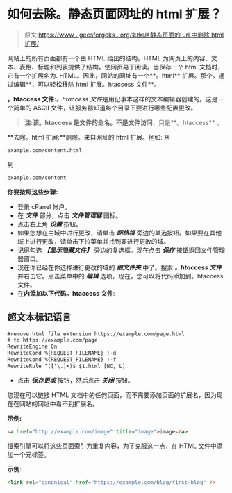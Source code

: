 # 如何去除。静态页面网址的 html 扩展？

> 原文:[https://www . geesforgeks . org/如何从静态页面的 url 中删除 html 扩展/](https://www.geeksforgeeks.org/how-to-remove-html-extension-from-url-of-a-static-page/)

网站上的所有页面都有一个由 HTML 给出的结构。HTML 为网页上的内容、文本、表格、标题和列表提供了结构，使网页易于阅读。当保存一个 html 文档时，它有一个扩展名为. HTML。因此，网站的网址有一个**。html** 扩展。那个。通过编辑**，可以轻松移除 html 扩展。htaccess 文件**。

**。htaccess 文件:***。htaccess 文件*是用记事本这样的文本编辑器创建的。这是一个简单的 ASCII 文件，让服务器知道每个目录下要进行哪些配置更改。

> **注:**该。htaccess 是文件的全名。不是**文件访问**，只是**。htaccess** 。

**去除。html 扩展:**删除。来自网址的 html 扩展。例如:
从

```html
example.com/content.html
```

到

```html
example.com/content
```

**你要按照这些步骤:**

*   登录 cPanel 帐户。
*   在 ***文件*** 部分，点击 ***文件管理器*** 图标。
*   点击右上角 ***设置*** 按钮。
*   如果您想在主域中进行更改，请单击 ***网络根*** 旁边的单选按钮。如果要在其他域上进行更改，请单击下拉菜单并找到要进行更改的域。
*   记得勾选 ***【显示隐藏文件】*** 旁边的复选框。现在点击 ***保存*** 按钮返回文件管理器窗口。
*   现在你已经在你选择进行更改的域的 ***根文件夹*** 中了。搜索 ***。htaccess 文件*** 并右击它。点击菜单中的 ***编辑*** 选项。现在，您可以将代码添加到。htaccess 文件。
*   在**内添加以下代码。htaccess 文件**:

## 超文本标记语言

```html
#remove html file extension https://example.com/page.html
# to https://example.com/page
RewriteEngine On
RewriteCond %{REQUEST_FILENAME} !-d
RewriteCond %{REQUEST_FILENAME} !-f
RewriteRule ^([^\.]+)$ $1.html [NC, L]
```

*   点击 ***保存更改*** 按钮，然后点击 ***关闭*** 按钮。

您现在可以链接 HTML 文档中的任何页面，而不需要添加页面的扩展名，因为现在在网站的网址中看不到扩展名。

**示例:**

```html
<a href="http://example.com/image" title="image">image</a>
```

搜索引擎可以将这些页面索引为重复内容，为了克服这一点，在 HTML 文件中添加一个<canonical>元标签。</canonical>

**示例:**

```html
<link rel="canonical" href="https://example.com/blog/first-blog" />
```